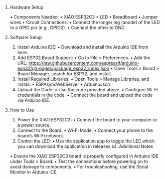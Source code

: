 1. Hardware Setup

	•	Components Needed:
	•	XIAO ESP32C3
	•	LED
	•	Breadboard
	•	Jumper wires
	•	Circuit Connections:
	•	Connect the longer leg (anode) of the LED to a GPIO pin (e.g., GPIO2).
	•	Connect the other to GND.

2. Software Setup

	1.	Install Arduino IDE:
	•	Download and install the Arduino IDE from here.
	2.	Add ESP32 Board Support:
	•	Go to File > Preferences.
	•	Add the URL:
https://raw.githubusercontent.com/espressif/arduino-esp32/gh-pages/package_esp32_index.json
	•	Open Tools > Board > Board Manager, search for ESP32, and install.
	3.	Install Required Libraries:
	•	Open Tools > Manage Libraries, and install:
	•	ESPAsyncWebServer
	•	ArduinoJson
	4.	Upload the Code:
	•	Use the code provided above.
	•	Configure Wi-Fi credentials in the code.
	•	Connect the board and upload the code via Arduino IDE.

3. How to Use

	1.	Power the XIAO ESP32C3:
	•	Connect the board to your computer or a power source.
	2.	Connect to the Board:
	•	Wi-Fi Mode:
	•	Connect your phone to the board’s Wi-Fi network.
	3.	Control the LED:
	•	Use the application app to toggle the LED,which you can download the application in releases
s4. Additional Notes

	•	Ensure the XIAO ESP32C3 board is properly configured in Arduino IDE under Tools > Board.
	•	Test the connections before powering on to avoid damage to components.
	•	For troubleshooting, use the Serial Monitor in Arduino IDE.
